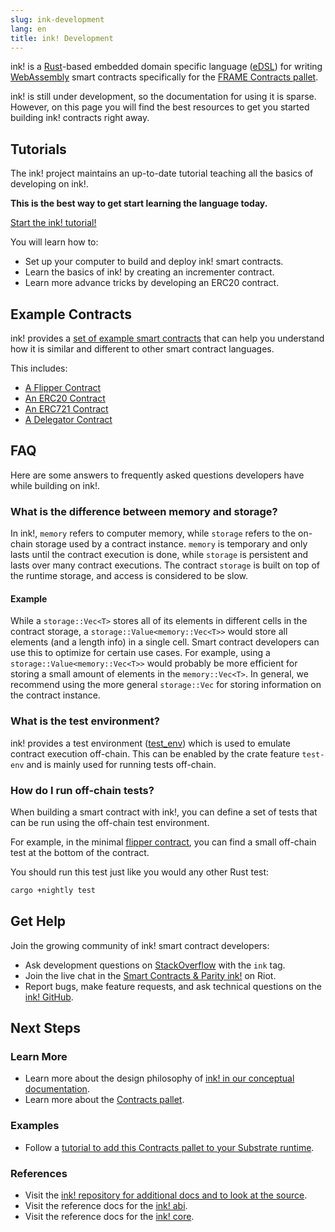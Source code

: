 ```yaml
---
slug: ink-development
lang: en
title: ink! Development
---
```


ink! is a [Rust](https://www.rust-lang.org/)-based embedded domain specific language
([eDSL](https://wiki.haskell.org/Embedded_domain_specific_language)) for writing
[WebAssembly](https://webassembly.org/) smart contracts specifically for the
[FRAME Contracts pallet](/current/smart-contracts/contracts-pallet.md).

ink! is still under development, so the documentation for using it is sparse. However, on this page
you will find the best resources to get you started building ink! contracts right away.

## Tutorials

The ink! project maintains an up-to-date tutorial teaching all the basics of developing on ink!.

**This is the best way to get start learning the language today.**

<a class="btn btn-secondary primary-color text-white"
href="https://substrate.dev/substrate-contracts-workshop/">Start the ink! tutorial!</a>

You will learn how to:

- Set up your computer to build and deploy ink! smart contracts.
- Learn the basics of ink! by creating an incrementer contract.
- Learn more advance tricks by developing an ERC20 contract.

## Example Contracts

ink! provides a
[set of example smart contracts](https://github.com/paritytech/ink/tree/master/examples/lang2) that
can help you understand how it is similar and different to other smart contract languages.

This includes:

- [A Flipper Contract](https://github.com/paritytech/ink/tree/master/examples/flipper/)
- [An ERC20 Contract](https://github.com/paritytech/ink/tree/master/examples/erc20/)
- [An ERC721 Contract](https://github.com/paritytech/ink/tree/master/examples/erc721/)
- [A Delegator Contract](https://github.com/paritytech/ink/tree/master/examples/delegator/)

## FAQ

Here are some answers to frequently asked questions developers have while building on ink!.

### What is the difference between memory and storage?

In ink!, `memory` refers to computer memory, while `storage` refers to the on-chain storage used by
a contract instance. `memory` is temporary and only lasts until the contract execution is done,
while `storage` is persistent and lasts over many contract executions. The contract `storage` is
built on top of the runtime storage, and access is considered to be slow.

#### Example

While a `storage::Vec<T>` stores all of its elements in different cells in the contract storage, a
`storage::Value<memory::Vec<T>>` would store all elements (and a length info) in a single cell.
Smart contract developers can use this to optimize for certain use cases. For example, using a
`storage::Value<memory::Vec<T>>` would probably be more efficient for storing a small amount of
elements in the `memory::Vec<T>`. In general, we recommend using the more general `storage::Vec` for
storing information on the contract instance.

### What is the test environment?

ink! provides a test environment
([test_env](https://github.com/paritytech/ink/blob/master/core/src/env/test_env.rs)) which is used
to emulate contract execution off-chain. This can be enabled by the crate feature `test-env` and is
mainly used for running tests off-chain.

### How do I run off-chain tests?

When building a smart contract with ink!, you can define a set of tests that can be run using the
off-chain test environment.

For example, in the minimal
[flipper contract](https://github.com/paritytech/ink/blob/master/examples/lang2/flipper/src/lib.rs),
you can find a small off-chain test at the bottom of the contract.

You should run this test just like you would any other Rust test:

```bash
cargo +nightly test
```

## Get Help

Join the growing community of ink! smart contract developers:

- Ask development questions on [StackOverflow](https://stackoverflow.com/questions/tagged/ink) with
  the `ink` tag.
- Join the live chat in the
  [Smart Contracts & Parity ink!](https://riot.im/app/#/room/!tYUCYdSvSYPMjWNDDD:matrix.parity.io)
  on Riot.
- Report bugs, make feature requests, and ask technical questions on the
  [ink! GitHub](https://github.com/paritytech/ink).

## Next Steps

### Learn More

- Learn more about the design philosophy of
  [ink! in our conceptual documentation](/current/smart-contracts/ink-fundamentals.md).
- Learn more about the [Contracts pallet](https://docs.rs/pallet-contracts).

### Examples

- Follow a
  [tutorial to add this Contracts pallet to your Substrate runtime](https://substrate.dev/docs/en/tutorials/adding-a-module-to-your-runtime/).

### References

- Visit the
  [ink! repository for additional docs and to look at the source](https://github.com/paritytech/ink).
- Visit the reference docs for the [ink! abi](https://paritytech.github.io/ink/ink_abi/).
- Visit the reference docs for the [ink! core](https://paritytech.github.io/ink/ink_core/).
